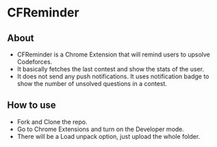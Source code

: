 # CFReminder

## About
- CFReminder is a Chrome Extension that will remind users to upsolve Codeforces. 
- It basically fetches the last contest and show the stats of the user. 
- It does not send any push notifications. It uses notification badge to show the number of unsolved questions in a contest.

## How to use
- Fork and Clone the repo.
- Go to Chrome Extensions and turn on the Developer mode.
- There will be a Load unpack option, just upload the whole folder.
